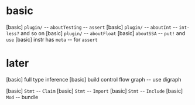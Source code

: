 # basic

[basic] `plugin/` -- `aboutTesting` -- `assert`
[basic] `plugin/` -- `aboutInt` -- `int-less?` and so on
[basic] `plugin/` -- `aboutFloat`
[basic] `aboutSSA` -- `put!` and `use`
[basic] instr has `meta` -- for `assert`

# later

[basic] full type inference
[basic] build control flow graph -- use digraph

[basic] `Stmt` -- `Claim`
[basic] `Stmt` -- `Import`
[basic] `Stmt` -- `Include`
[basic] `Mod` -- bundle
